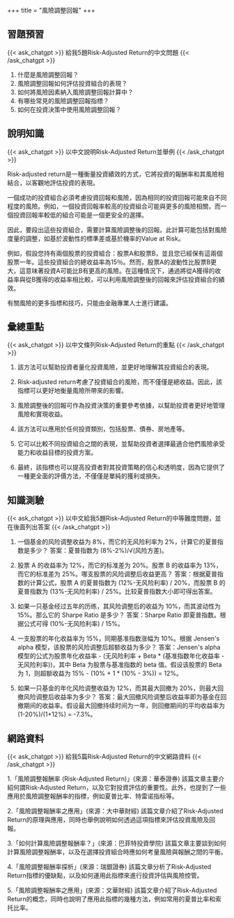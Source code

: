 +++
title = "風險調整回報"
+++
## 習題預習
{{< ask_chatgpt >}}
給我5題Risk-Adjusted Return的中文問題
{{< /ask_chatgpt >}}



1. 什麼是風險調整回報？ 
2. 風險調整回報如何評估投資組合的表現？
3. 如何將風險因素納入風險調整回報計算中？ 
4. 有哪些常見的風險調整回報指標？ 
5. 如何在投資決策中使用風險調整回報？   

## 說明知識
{{< ask_chatgpt >}}
以中文說明Risk-Adjusted Return並舉例
{{< /ask_chatgpt >}}



Risk-adjusted return是一種衡量投資績效的方式，它將投資的報酬率和其風險相結合，以客觀地評估投資的表現。

一個成功的投資組合必須考慮投資回報和風險，因為相同的投資回報可能來自不同程度的風險。例如，一個投資回報率較高的投資組合可能與更多的風險相關，而一個投資回報率較低的組合可能是一個更安全的選擇。

因此，要段出這些投資組合，需要計算風險調整後的回報。此計算可能包括對風險度量的調整，如基於波動性的標準差或基於機率的Value at Risk。

例如，假設您持有兩個股票的投資組合：股票A和股票B，並且您已經保有這兩個股票一年。這些投資組合的總收益率為15％。然而，股票A的波動性比股票B更大，這意味著投資A可能比B有更高的風險。在這種情況下，通過將從A獲得的收益率與從B獲得的收益率相比較，可以利用風險調整後的回報來評估投資組合的績效。

有關風險的更多指標和技巧，只能由金融專業人士進行建議。   

## 彙總重點
{{< ask_chatgpt >}}
以中文條列Risk-Adjusted Return的重點
{{< /ask_chatgpt >}}



1. 該方法可以幫助投資者量化投資風險，並更好地理解其投資組合的表現。

2. Risk-adjusted return考慮了投資組合的風險，而不僅僅是總收益。因此，該指標可以更好地衡量風險所帶來的影響。

3. 風險調整後的回報可作為投資決策的重要參考依據，以幫助投資者更好地管理風險和實現收益。

4. 該方法可以應用於任何投資類別，包括股票、債券、房地產等。

5. 它可以比較不同投資組合之間的表現，並幫助投資者選擇最適合他們風險承受能力和收益目標的投資方案。

6. 最終，該指標也可以提高投資者對其投資策略的信心和透明度，因為它提供了一種更全面的評價方法，不僅僅是單純的獲利或損失。   

## 知識測驗
{{< ask_chatgpt >}}
以中文給我5題Risk-Adjusted Return的中等難度問題，並在後面列出答案
{{< /ask_chatgpt >}}



1. 一個基金的风险调整收益为 8%，而它的无风险利率为 2%，计算它的夏普指数是多少？
答案：夏普指数为 (8%-2%)/√(风险方差)。

2. 股票 A 的收益率为 12%，而它的标准差为 20%。股票 B 的收益率为 13%，而它的标准差为 25%。哪支股票的风险调整后收益更高？
答案：根据夏普指数的计算公式，股票 A 的夏普指数为 (12%-无风险利率) / 20%，而股票 B 的夏普指数为 (13%-无风险利率) / 25%。比较夏普指数大小即可得出答案。

3. 如果一只基金经过五年的历练，其风险调整后的收益为 10%，而其波动性为 15%。那么它的 Sharpe Ratio 是多少？
答案：Sharpe Ratio 即夏普指数。根据公式可得 (10%-无风险利率) / 15%。

4. 一支股票的年化收益率为 15%，同期基准指数涨幅为 10%。根据 Jensen's alpha 模型，该股票的风险调整后超额收益为多少？
答案：Jensen's alpha 模型的公式为股票年化收益率 - (无风险利率 + Beta * (基准指数年化收益率 - 无风险利率))，其中 Beta 为股票与基准指数的 beta 值。假设该股票的 Beta 为 1，则超额收益为 15% - (10% + 1 * (10% - 3%)) = 12%。

5. 如果一只基金的年化风险调整收益为 12%，而其最大回撤为 20%，则最大回撤风险调整后收益率为多少？
答案：最大回撤风险调整后收益率即为基金在回撤期间的收益率。假设最大回撤持续时间为一年，则回撤期间的平均收益率为 (1-20%)/(1+12%) = -7.3%。   

## 網路資料
{{< ask_chatgpt >}}
給我5篇Risk-Adjusted Return的中文網路資料
{{< /ask_chatgpt >}}



1.「風險調整報酬率 (Risk-Adjusted Return)」(來源：華泰證券)
該篇文章主要介紹何謂Risk-Adjusted Return，以及它對投資評估的重要性。此外，也提到了一些應用於風險調整報酬率的指標，例如夏普比率、特雷诺指标等。

2.「風險調整報酬率之應用」(來源：大中華財經)
該篇文章介紹了Risk-Adjusted Return的原理與應用，同時也舉例說明如何透過這項指標來評估投資風險及回報。

3.「如何計算風險調整報酬率？」(來源：巴菲特投資學院)
該篇文章主要談到如何計算風險調整報酬率，以及在選擇投資組合時應如何考量風險與報酬之間的平衡。

4.「風險調整報酬率探析」(來源：瑞銀證券)
該篇文章分析了Risk-Adjusted Return指標的優缺點，以及如何運用此指標來進行投資評估與風險控管。

5.「風險調整報酬率之應用」(來源：文華財經)
該篇文章介紹了Risk-Adjusted Return的概念，同時也說明了應用此指標的幾種方法，例如常用的夏普比率和索托比率。   

